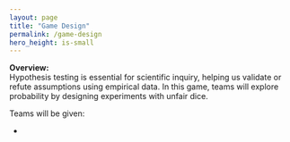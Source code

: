 ```yaml
---
layout: page
title: "Game Design"
permalink: /game-design
hero_height: is-small
---
```


**Overview:**  
Hypothesis testing is essential for scientific inquiry, helping us validate or refute assumptions using empirical data. In this game, teams will explore probability by designing experiments with unfair dice.

Teams will be given:

-
